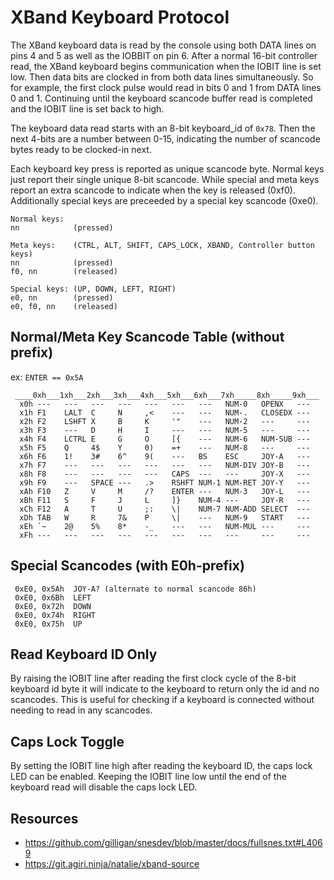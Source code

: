 # XBand Keyboard Protocol

The XBand keyboard data is read by the console using both DATA lines on pins 4 and 5 as well as the IOBBIT on pin 6. After a normal 16-bit controller read, the XBand keyboard begins communication when the IOBIT line is set low. Then data bits are clocked in from both data lines simultaneously. So for example, the first clock pulse would read in bits 0 and 1 from DATA lines 0 and 1. Continuing until the keyboard scancode buffer read is completed and the IOBIT line is set back to high.

The keyboard data read starts with an 8-bit keyboard_id of `0x78`. Then the next 4-bits are a number between 0-15, indicating the number of scancode bytes ready to be clocked-in next.

Each keyboard key press is reported as unique scancode byte. Normal keys just report their single unique 8-bit scancode. While special and meta keys report an extra scancode to indicate when the key is released (0xf0). Additionally special keys are preceeded by a special key scancode (0xe0).

```
Normal keys:
nn            (pressed)

Meta keys:    (CTRL, ALT, SHIFT, CAPS_LOCK, XBAND, Controller button keys)
nn            (pressed)
f0, nn        (released)

Special keys: (UP, DOWN, LEFT, RIGHT)
e0, nn        (pressed)
e0, f0, nn    (released)
```

## Normal/Meta Key Scancode Table (without prefix)
ex: `ENTER == 0x5A`
```
 ____0xh___1xh___2xh___3xh___4xh___5xh___6xh___7xh_____8xh_____9xh___
  x0h ---   ---   ---   ---   ---   ---   ---   NUM-0   OPENX   ---
  x1h F1    LALT  C     N     ,<    ---   ---   NUM-.   CLOSEDX ---
  x2h F2    LSHFT X     B     K     '"    ---   NUM-2   ---     ---
  x3h F3    ---   D     H     I     ---   ---   NUM-5   ---     ---
  x4h F4    LCTRL E     G     O     [{    ---   NUM-6   NUM-SUB ---
  x5h F5    Q     4$    Y     0)    =+    ---   NUM-8   ---     ---
  x6h F6    1!    3#    6^    9(    ---   BS    ESC     JOY-A   ---
  x7h F7    ---   ---   ---   ---   ---   ---   NUM-DIV JOY-B   ---
  x8h F8    ---   ---   ---   ---   CAPS  ---   ---     JOY-X   ---
  x9h F9    ---   SPACE ---   .>    RSHFT NUM-1 NUM-RET JOY-Y   ---
  xAh F10   Z     V     M     /?    ENTER ---   NUM-3   JOY-L   ---
  xBh F11   S     F     J     L     ]}    NUM-4 ---     JOY-R   ---
  xCh F12   A     T     U     ;:    \|    NUM-7 NUM-ADD SELECT  ---
  xDh TAB   W     R     7&    P     \|    ---   NUM-9   START   ---
  xEh `~    2@    5%    8*    -_    ---   ---   NUM-MUL ---     ---
  xFh ---   ---   ---   ---   ---   ---   ---   ---     ---     ---
```
## Special Scancodes (with E0h-prefix)
```
 0xE0, 0x5Ah  JOY-A? (alternate to normal scancode 86h)
 0xE0, 0x6Bh  LEFT
 0xE0, 0x72h  DOWN
 0xE0, 0x74h  RIGHT
 0xE0, 0x75h  UP
```

## Read Keyboard ID Only

By raising the IOBIT line after reading the first clock cycle of the 8-bit keyboard id byte it will indicate to the keyboard to return only the id and no scancodes. This is useful for checking if a keyboard is connected without needing to read in any scancodes.

## Caps Lock Toggle

By setting the IOBIT line high after reading the keyboard ID, the caps lock LED can be enabled. Keeping the IOBIT line low until the end of the keyboard read will disable the caps lock LED.

## Resources
 - https://github.com/gilligan/snesdev/blob/master/docs/fullsnes.txt#L4069
 - https://git.agiri.ninja/natalie/xband-source
